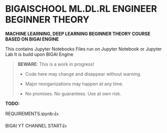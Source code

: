 # BIGAISCHOOL ML.DL.RL ENGINEER BEGINNER THEORY

**MACHINE LEARNING, DEEP LEARNING BEGINNER THEORY COURSE BASED ON BIGAI ENGINE**

This contains Jupyter Notebooks Files run on Jupyter Notebook or Jupyter Lab
It is build upon BIGAI Engine

> **BEWARE**: This is a work in progress!
>
> * Code here may change and disappear without warning.
>
> * Major reorganizations may happen at any time.
>
> * No promises. No guarantees. Use at own risk.

**TODO:**

REQUIREMENTS.ipynb:👍

BIGAI YT CHANNEL START👍




